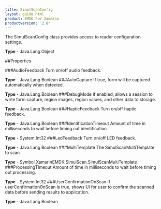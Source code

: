 ```yaml
---
title: SimulScanConfig
layout: guide.html
product: EMDK For Xamarin 
productversion: '2.8' 
---
```

The SimulScanConfig class provides access to reader configuration settings.

**Type** - Java.Lang.Object

##Properties

###AudioFeedback
Turn on/off audio feedback.

**Type** - Java.Lang.Boolean
###AutoCapture
If true, form will be captured automatically when detected.

**Type** - Java.Lang.Boolean
###DebugMode
If enabled, allows a session to write form capture, region images, region values, and other data to storage.

**Type** - Java.Lang.Boolean
###HapticFeedback
Turn on/off haptic feedback.

**Type** - Java.Lang.Boolean
###IdentificationTimeout
Amount of time in milliseconds to wait before timing out identification.

**Type** - System.Int32
###LedFeedback
Turn on/off LED feedback.

**Type** - Java.Lang.Boolean
###MultiTemplate
The SimulScanMultiTemplate to scan

**Type** - Symbol.XamarinEMDK.SimulScan.SimulScanMultiTemplate
###ProcessingTimeout
Amount of time in milliseconds to wait before timing out processing.

**Type** - System.Int32
###UserConfirmationOnScan
If userConfirmationOnScan is true, shows UI for user to confirm the scanned data before sending results to application.

**Type** - Java.Lang.Boolean
